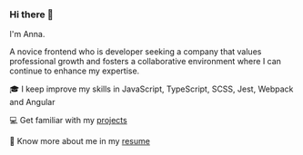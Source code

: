### Hi there 👋

I'm Anna. 

A novice frontend who is developer seeking a company that values professional growth and fosters a collaborative environment where I can continue to enhance my expertise.

:mortar_board: I keep improve my skills in JavaScript, TypeScript, SCSS, Jest, Webpack and Angular

:computer: Get familiar with my [projects](https://github.com/peachess-dev?tab=repositories)

:page_with_curl: Know more about me in my [resume](https://peachess-dev.github.io/cv/app/index.html)


